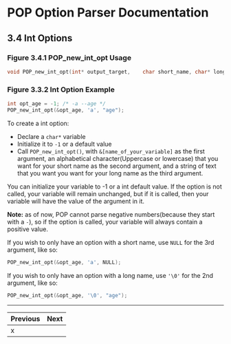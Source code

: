 # POP Option Parser Documentation

## 3.4 Int Options

### **Figure 3.4.1 POP_new_int_opt Usage**
```c
void POP_new_int_opt(int* output_target,	char short_name, char* long_name);
```
### **Figure 3.3.2 Int Option Example**

```c
int opt_age = -1; /* -a --age */
POP_new_int_opt(&opt_age, 'a', "age");
```

To create a int option:
 - Declare a `char*` variable
 - Initialize it to `-1` or a default value
 - Call `POP_new_int_opt()`, with `&[name_of_your_variable]` as the first argument, an alphabetical character(Uppercase or lowercase) that you want for your short name as the second argument, and a string of text that you want you want for your long name as the third argument.

You can initialize your variable to -1 or a int default value. If the option is not called, your variable will remain unchanged, but if it is called, then your variable will have the value of the argument in it.

**Note:** as of now, POP cannot parse negative numbers(because they start with a `-`), so if the option is called, your variable will always contain a positive value.

If you wish to only have an option with a short name, use `NULL` for the 3rd argument, like so:
```c
POP_new_int_opt(&opt_age, 'a', NULL);
```
If you wish to only have an option with a long name, use `'\0'` for the 2nd argument, like so:
```c
POP_new_int_opt(&opt_age, '\0', "age");
```

---

Previous	          | Next
--------------------- | --------------------------------------------------
x                     | 
